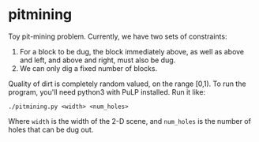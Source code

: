 # pitmining

Toy pit-mining problem.  Currently, we have two sets of constraints:

  1. For a block to be dug, the block immediately above, as well as above and
  left, and above and right, must also be dug.
  2. We can only dig a fixed number of blocks.

Quality of dirt is completely random valued, on the range [0,1).  To run the
program, you'll need python3 with PuLP installed.  Run it like:

    ./pitmining.py <width> <num_holes>

Where `width` is the width of the 2-D scene, and `num_holes` is the number of
holes that can be dug out.
